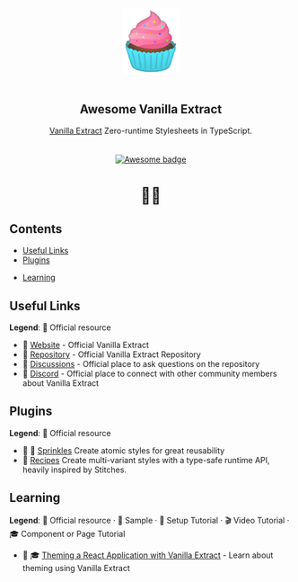 <p align="center">
  <br />
  <img width="100" src="./assets/vanilla-extract-logo.svg" alt="Tailwind CSS logo">
  <br />
  <br />
</p>

<h2 align="center">Awesome Vanilla Extract</h2>

<p align="center">
  <a href="https://vanilla-extract.style/">Vanilla Extract</a> Zero-runtime Stylesheets in TypeScript.
  <br />
  <br />
  <br />
  <a href="https://github.com/sindresorhus/awesome">
    <img src="https://cdn.rawgit.com/sindresorhus/awesome/d7305f38d29fed78fa85652e3a63e154dd8e8829/media/badge.svg" alt="Awesome badge">
  </a>
  <br />
  <h1 align="center">🧁🍨</h1>
</p>

## Contents

- [Useful Links](#useful-links)
- [Plugins](#plugins)
<!-- - [Plugins](#plugins)
- [Tools](#tools)
- [Starters & Themes](#starters--themes)
- [Open-Source Projects](#open-source-projects) -->
- [Learning](#learning)

## Useful Links
**Legend**: 🧁 Official resource
- 🧁 [Website](https://vanilla-extract.style/) - Official Vanilla Extract
- 🧁 [Repository](https://github.com/seek-oss/vanilla-extract) - Official Vanilla Extract Repository
- 🧁 [Discussions](https://github.com/seek-oss/vanilla-extract/discussions) - Official place to ask questions on the repository
- 🧁 [Discord](https://discord.gg/6nCfPwwz6w) - Official place to connect with other community members about Vanilla Extract

## Plugins
**Legend**: 🧁 Official resource
- 🧁 🍨 [Sprinkles](https://vanilla-extract.style/documentation/sprinkles-api/) Create atomic styles for great reusability
- 🧁 [Recipes](https://vanilla-extract.style/documentation/recipes-api/) Create multi-variant styles with a type-safe runtime API, heavily inspired by Stitches.

## Learning
**Legend**: 🧁 Official resource · 🍰 Sample · 🥣 Setup Tutorial · 🎬 Video Tutorial · 🎓 Component or Page Tutorial

- 🥣 🎓 [Theming a React Application with Vanilla Extract](https://formidable.com/blog/2021/vanilla-extract/) - Learn about theming using Vanilla Extract